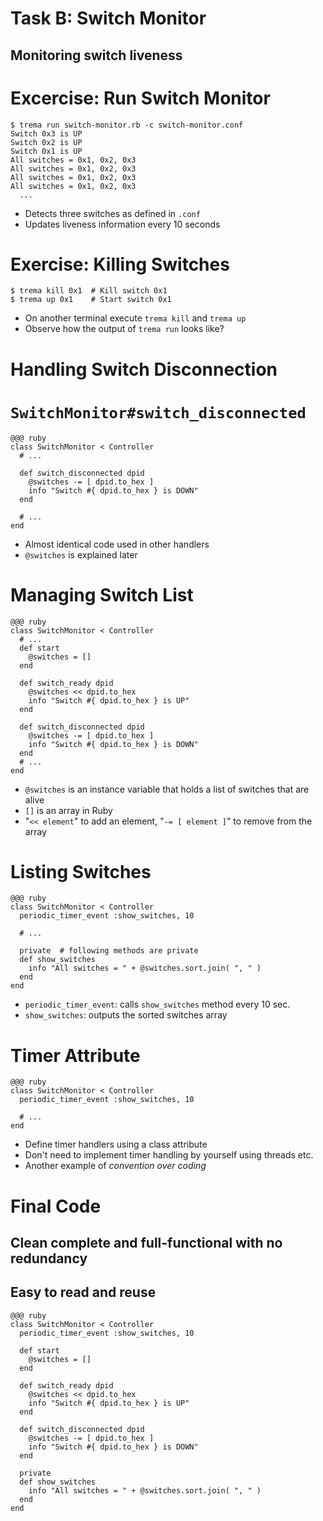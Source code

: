 <!SLIDE small>
# Task B: Switch Monitor #######################################################

## Monitoring switch liveness


<!SLIDE small>
# Excercise: Run Switch Monitor ################################################

	$ trema run switch-monitor.rb -c switch-monitor.conf
	Switch 0x3 is UP
	Switch 0x2 is UP
	Switch 0x1 is UP
	All switches = 0x1, 0x2, 0x3
	All switches = 0x1, 0x2, 0x3
	All switches = 0x1, 0x2, 0x3
	All switches = 0x1, 0x2, 0x3
	  ...

* Detects three switches as defined in `.conf`
* Updates liveness information every 10 seconds


<!SLIDE small>
# Exercise: Killing Switches ###################################################

	$ trema kill 0x1  # Kill switch 0x1
	$ trema up 0x1    # Start switch 0x1

* On another terminal execute `trema kill` and `trema up`
* Observe how the output of `trema run` looks like?


<!SLIDE small>
# Handling Switch Disconnection ################################################


<!SLIDE small>
# `SwitchMonitor#switch_disconnected` ##########################################

	@@@ ruby
	class SwitchMonitor < Controller
	  # ...	
	
	  def switch_disconnected dpid
	    @switches -= [ dpid.to_hex ]
	    info "Switch #{ dpid.to_hex } is DOWN"
	  end

	  # ...	
	end

* Almost identical code used in other handlers
* `@switches` is explained later


<!SLIDE smaller>
# Managing Switch List #########################################################

	@@@ ruby
	class SwitchMonitor < Controller
	  # ...
	  def start
	    @switches = []
	  end
	
	  def switch_ready dpid
	    @switches << dpid.to_hex
	    info "Switch #{ dpid.to_hex } is UP"
	  end
	
	  def switch_disconnected dpid
	    @switches -= [ dpid.to_hex ]
	    info "Switch #{ dpid.to_hex } is DOWN"
	  end
	  # ...
	end

* `@switches` is an instance variable that holds a list of switches that are alive
* `[]` is an array in Ruby
* "`<< element`" to add an element, "`-= [ element ]`" to remove from the array


<!SLIDE smaller>
# Listing Switches #############################################################

	@@@ ruby
	class SwitchMonitor < Controller
	  periodic_timer_event :show_switches, 10
	
	  # ...
	      
	  private  # following methods are private
	  def show_switches
	    info "All switches = " + @switches.sort.join( ", " )
	  end
	end

* `periodic_timer_event`: calls `show_switches` method every 10 sec.
* `show_switches`: outputs the sorted switches array


<!SLIDE smaller>
# Timer Attribute ##############################################################

	@@@ ruby
	class SwitchMonitor < Controller
	  periodic_timer_event :show_switches, 10
	
	  # ...
	end

* Define timer handlers using a class attribute
* Don't need to implement timer handling by yourself using threads etc.
* Another example of <i>convention over coding</i>


<!SLIDE smaller>
# Final Code ###################################################################

## Clean complete and full-functional with no redundancy
## Easy to read and reuse

	@@@ ruby
	class SwitchMonitor < Controller
	  periodic_timer_event :show_switches, 10
	
	  def start
	    @switches = []
	  end
	
	  def switch_ready dpid
	    @switches << dpid.to_hex
	    info "Switch #{ dpid.to_hex } is UP"
	  end
	
	  def switch_disconnected dpid
	    @switches -= [ dpid.to_hex ]
	    info "Switch #{ dpid.to_hex } is DOWN"
	  end
	
	  private
	  def show_switches
	    info "All switches = " + @switches.sort.join( ", " )
	  end
	end
